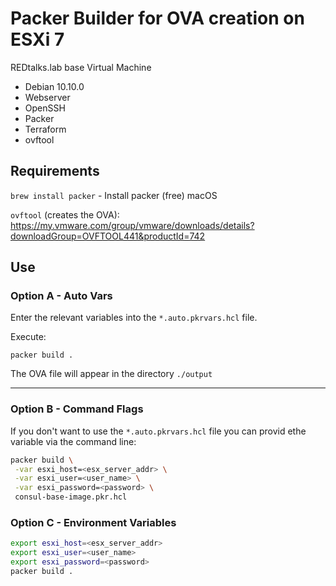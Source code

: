 # Packer Builder for OVA creation on ESXi 7

REDtalks.lab base Virtual Machine
* Debian 10.10.0
* Webserver
* OpenSSH
* Packer
* Terraform
* ovftool

## Requirements

`brew install packer` - Install packer (free) macOS

`ovftool` (creates the OVA): https://my.vmware.com/group/vmware/downloads/details?downloadGroup=OVFTOOL441&productId=742

## Use

### Option A - Auto Vars

Enter the relevant variables into the `*.auto.pkrvars.hcl` file. 

Execute:

`packer build .`

The OVA file will appear in the directory `./output`

---
### Option B - Command Flags

If you don't want to use the `*.auto.pkrvars.hcl` file you can provid ethe variable via the command line:

```sh
packer build \
 -var esxi_host=<esx_server_addr> \
 -var esxi_user=<user_name> \
 -var esxi_password=<password> \
 consul-base-image.pkr.hcl 
```

### Option C - Environment Variables

```sh
export esxi_host=<esx_server_addr>
export esxi_user=<user_name>
export esxi_password=<password>
packer build .
```